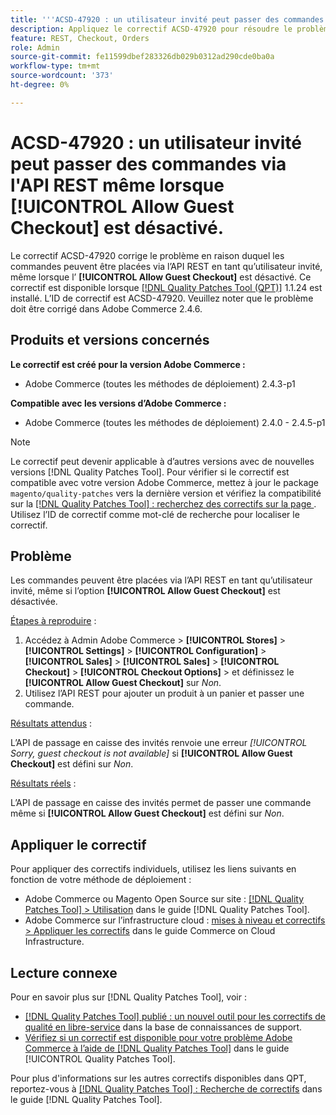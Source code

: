 ```yaml
---
title: '''ACSD-47920 : un utilisateur invité peut passer des commandes via l''API REST même si [!UICONTROL Allow Guest Checkout] est désactivé'''
description: Appliquez le correctif ACSD-47920 pour résoudre le problème Adobe Commerce en raison duquel les commandes peuvent être placées via l’API REST en tant qu’utilisateur invité même lorsque l’événement [!UICONTROL Allow Guest Checkout] est désactivé.
feature: REST, Checkout, Orders
role: Admin
source-git-commit: fe11599dbef283326db029b0312ad290cde0ba0a
workflow-type: tm+mt
source-wordcount: '373'
ht-degree: 0%

---
```


# ACSD-47920 : un utilisateur invité peut passer des commandes via l&#39;API REST même lorsque **[!UICONTROL Allow Guest Checkout]** est désactivé.

Le correctif ACSD-47920 corrige le problème en raison duquel les commandes peuvent être placées via l’API REST en tant qu’utilisateur invité, même lorsque l’ **[!UICONTROL Allow Guest Checkout]** est désactivé. Ce correctif est disponible lorsque [[!DNL Quality Patches Tool (QPT)]](https://experienceleague.adobe.com/en/docs/commerce-knowledge-base/kb/announcements/commerce-announcements/magento-quality-patches-released-new-tool-to-self-serve-quality-patches) 1.1.24 est installé. L’ID de correctif est ACSD-47920. Veuillez noter que le problème doit être corrigé dans Adobe Commerce 2.4.6.

## Produits et versions concernés

**Le correctif est créé pour la version Adobe Commerce :**

* Adobe Commerce (toutes les méthodes de déploiement) 2.4.3-p1

**Compatible avec les versions d’Adobe Commerce :**

* Adobe Commerce (toutes les méthodes de déploiement) 2.4.0 - 2.4.5-p1

>[!NOTE]
>
>Le correctif peut devenir applicable à d’autres versions avec de nouvelles versions [!DNL Quality Patches Tool]. Pour vérifier si le correctif est compatible avec votre version Adobe Commerce, mettez à jour le package `magento/quality-patches` vers la dernière version et vérifiez la compatibilité sur la [[!DNL Quality Patches Tool] : recherchez des correctifs sur la page ](https://experienceleague.adobe.com/tools/commerce-quality-patches/index.html). Utilisez l’ID de correctif comme mot-clé de recherche pour localiser le correctif.

## Problème

Les commandes peuvent être placées via l’API REST en tant qu’utilisateur invité, même si l’option **[!UICONTROL Allow Guest Checkout]** est désactivée.

<u>Étapes à reproduire</u> :

1. Accédez à Admin Adobe Commerce > **[!UICONTROL Stores]** > **[!UICONTROL Settings]** > **[!UICONTROL Configuration]** > **[!UICONTROL Sales]** > **[!UICONTROL Sales]** > **[!UICONTROL Checkout]** > **[!UICONTROL Checkout Options]** > et définissez le **[!UICONTROL Allow Guest Checkout]** sur _Non_.
1. Utilisez l’API REST pour ajouter un produit à un panier et passer une commande.

<u>Résultats attendus</u> :

L’API de passage en caisse des invités renvoie une erreur *[!UICONTROL Sorry, guest checkout is not available]* si **[!UICONTROL Allow Guest Checkout]** est défini sur _Non_.

<u>Résultats réels</u> :

L’API de passage en caisse des invités permet de passer une commande même si **[!UICONTROL Allow Guest Checkout]** est défini sur _Non_.

## Appliquer le correctif

Pour appliquer des correctifs individuels, utilisez les liens suivants en fonction de votre méthode de déploiement :

* Adobe Commerce ou Magento Open Source sur site : [[!DNL Quality Patches Tool] > Utilisation](/help/tools/quality-patches-tool/usage.md) dans le guide [!DNL Quality Patches Tool].
* Adobe Commerce sur l’infrastructure cloud : [mises à niveau et correctifs > Appliquer les correctifs](https://experienceleague.adobe.com/docs/commerce-cloud-service/user-guide/develop/upgrade/apply-patches.html) dans le guide Commerce on Cloud Infrastructure.

## Lecture connexe

Pour en savoir plus sur [!DNL Quality Patches Tool], voir :

* [[!DNL Quality Patches Tool] publié : un nouvel outil pour les correctifs de qualité en libre-service](https://experienceleague.adobe.com/en/docs/commerce-knowledge-base/kb/announcements/commerce-announcements/magento-quality-patches-released-new-tool-to-self-serve-quality-patches) dans la base de connaissances de support.
* [Vérifiez si un correctif est disponible pour votre problème Adobe Commerce à l’aide de  [!DNL Quality Patches Tool]](/help/tools/quality-patches-tool/patches-available-in-qpt/check-patch-for-magento-issue-with-magento-quality-patches.md) dans le guide [!UICONTROL Quality Patches Tool].


Pour plus d&#39;informations sur les autres correctifs disponibles dans QPT, reportez-vous à [[!DNL Quality Patches Tool] : Recherche de correctifs](https://experienceleague.adobe.com/tools/commerce-quality-patches/index.html) dans le guide [!DNL Quality Patches Tool].
